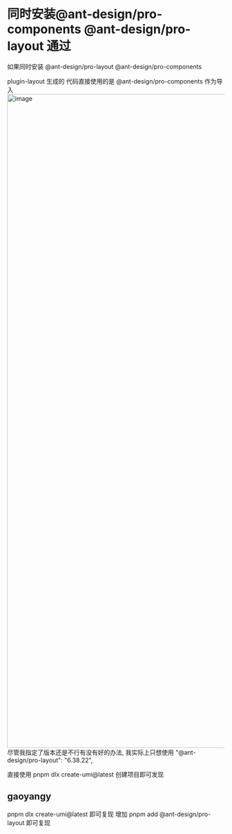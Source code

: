 # 同时安装@ant-design/pro-components @ant-design/pro-layout 通过

如果同时安装
@ant-design/pro-layout
@ant-design/pro-components

plugin-layout 生成的 代码直接使用的是 @ant-design/pro-components 作为导入
<img width="1514" alt="image" src="https://user-images.githubusercontent.com/23468113/226849131-abcbf4d7-6877-4950-8b10-185c4aa60090.png">
尽管我指定了版本还是不行有没有好的办法, 我实际上只想使用 "@ant-design/pro-layout": "6.38.22",

直接使用 pnpm dlx create-umi@latest 创建项目即可发现

## gaoyangy

pnpm dlx create-umi@latest 即可复现 增加 pnpm add @ant-design/pro-layout 即可复现
